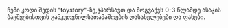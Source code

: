 ჩემი კოდი შედის "toystory"-ზე,ვპარსავთ და  მოგვაქვს 0-3 წლამდე ასაკის ბავშვებისთვის განკუთვნილსათამაშოების დასახელებები და ფასები.
